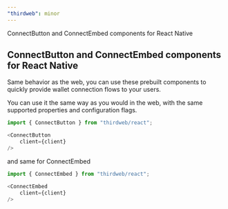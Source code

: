 ```yaml
---
"thirdweb": minor
---
```


ConnectButton and ConnectEmbed components for React Native

## ConnectButton and ConnectEmbed components for React Native

Same behavior as the web, you can use these prebuilt components to quickly provide wallet connection flows to your users.

You can use it the same way as you would in the web, with the same supported properties and configuration flags.

```ts
import { ConnectButton } from "thirdweb/react";

<ConnectButton
    client={client}
/>
```

and same for ConnectEmbed


```ts
import { ConnectEmbed } from "thirdweb/react";

<ConnectEmbed
    client={client}
/>
```
